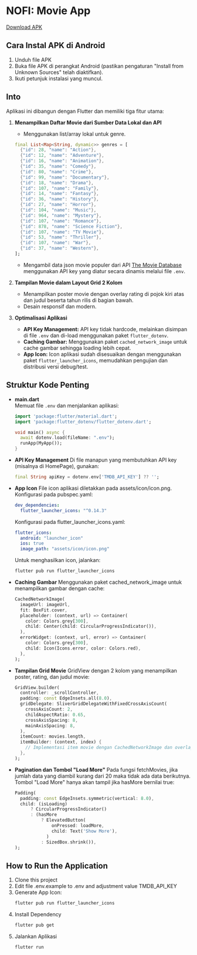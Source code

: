 # NOFI: Movie App

[Download APK](https://drive.google.com/file/d/15hCouYCBceMDSiNpli7WID_axTnuEfmX/view?usp=sharing)

## Cara Instal APK di Android
1. Unduh file APK
2. Buka file APK di perangkat Android (pastikan pengaturan "Install from Unknown Sources" telah diaktifkan).
3. Ikuti petunjuk instalasi yang muncul.

## Into

Aplikasi ini dibangun dengan Flutter dan memiliki tiga fitur utama:

1. **Menampilkan Daftar Movie dari Sumber Data Lokal dan API**
   - Menggunakan list/array lokal untuk genre.
    ```dart
    final List<Map<String, dynamic>> genres = [
      {"id": 28, "name": "Action"},
      {"id": 12, "name": "Adventure"},
      {"id": 16, "name": "Animation"},
      {"id": 35, "name": "Comedy"},
      {"id": 80, "name": "Crime"},
      {"id": 99, "name": "Documentary"},
      {"id": 18, "name": "Drama"},
      {"id": 107, "name": "Family"},
      {"id": 14, "name": "Fantasy"},
      {"id": 36, "name": "History"},
      {"id": 27, "name": "Horror"},
      {"id": 104, "name": "Music"},
      {"id": 964, "name": "Mystery"},
      {"id": 107, "name": "Romance"},
      {"id": 878, "name": "Science Fiction"},
      {"id": 107, "name": "TV Movie"},
      {"id": 53, "name": "Thriller"},
      {"id": 107, "name": "War"},
      {"id": 37, "name": "Western"},
    ];
    ```
   - Mengambil data json movie populer dari API [The Movie Database](https://www.themoviedb.org/documentation/api) menggunakan API key yang diatur secara dinamis melalui file `.env`.
  
1. **Tampilan Movie dalam Layout Grid 2 Kolom**
   - Menampilkan poster movie dengan overlay rating di pojok kiri atas dan judul beserta tahun rilis di bagian bawah.
   - Desain responsif dan modern.
  
2. **Optimalisasi Aplikasi**
   - **API Key Management:** API key tidak hardcode, melainkan disimpan di file `.env` dan di-load menggunakan paket `flutter_dotenv`.
   - **Caching Gambar:** Menggunakan paket `cached_network_image` untuk cache gambar sehingga loading lebih cepat.
   - **App Icon:** Icon aplikasi sudah disesuaikan dengan menggunakan paket `flutter_launcher_icons`, memudahkan pengujian dan distribusi versi debug/test.

## Struktur Kode Penting

- **main.dart**  
  Memuat file `.env` dan menjalankan aplikasi:
  ```dart
  import 'package:flutter/material.dart';
  import 'package:flutter_dotenv/flutter_dotenv.dart';

  void main() async {
    await dotenv.load(fileName: ".env");
    runApp(MyApp());
  }

- **API Key Management**
  Di file manapun yang membutuhkan API key (misalnya di HomePage), gunakan:
  ```dart
  final String apiKey = dotenv.env['TMDB_API_KEY'] ?? '';
  ```

- **App Icon**
  File icon aplikasi diletakkan pada assets/icon/icon.png.
  Konfigurasi pada pubspec.yaml:
  ```yaml
  dev_dependencies:
    flutter_launcher_icons: "^0.14.3"
  ```
  
  Konfigurasi pada flutter_launcher_icons.yaml:
  ```yaml
  flutter_icons:
    android: "launcher_icon"
    ios: true
    image_path: "assets/icon/icon.png"
  ```
  Untuk menghasilkan icon, jalankan:
  ```bash
  flutter pub run flutter_launcher_icons
  ```
- **Caching Gambar**
  Menggunakan paket cached_network_image untuk menampilkan gambar dengan cache:
  ```dart
  CachedNetworkImage(
    imageUrl: imageUrl,
    fit: BoxFit.cover,
    placeholder: (context, url) => Container(
      color: Colors.grey[300],
      child: Center(child: CircularProgressIndicator()),
    ),
    errorWidget: (context, url, error) => Container(
      color: Colors.grey[300],
      child: Icon(Icons.error, color: Colors.red),
    ),
  );
  ```

- **Tampilan Grid Movie**
  GridView dengan 2 kolom yang menampilkan poster, rating, dan judul movie:
  ```dart
  GridView.builder(
    controller: _scrollController,
    padding: const EdgeInsets.all(8.0),
    gridDelegate: SliverGridDelegateWithFixedCrossAxisCount(
      crossAxisCount: 2,
      childAspectRatio: 0.65,
      crossAxisSpacing: 8,
      mainAxisSpacing: 8,
    ),
    itemCount: movies.length,
    itemBuilder: (context, index) {
      // Implementasi item movie dengan CachedNetworkImage dan overlay informasi.
    },
  );
  ```

- **Pagination dan Tombol "Load More"**
  Pada fungsi fetchMovies, jika jumlah data yang diambil kurang dari 20 maka tidak ada data berikutnya. Tombol "Load More" hanya akan tampil jika hasMore bernilai true:
  ```dart
  Padding(
    padding: const EdgeInsets.symmetric(vertical: 8.0),
    child: (isLoading)
        ? CircularProgressIndicator()
        : (hasMore
            ? ElevatedButton(
                onPressed: loadMore,
                child: Text('Show More'),
              )
            : SizedBox.shrink()),
  );
  ```
## How to Run the Application

1. Clone this project
2. Edit file .env.example to .env and adjustment value TMDB_API_KEY
3. Generate App Icon: 
    ```bash 
    flutter pub run flutter_launcher_icons
    ```
4. Install Dependency
    ```bash
    flutter pub get
    ```
5. Jalankan Aplikasi
    ```bash
    flutter run
    ```